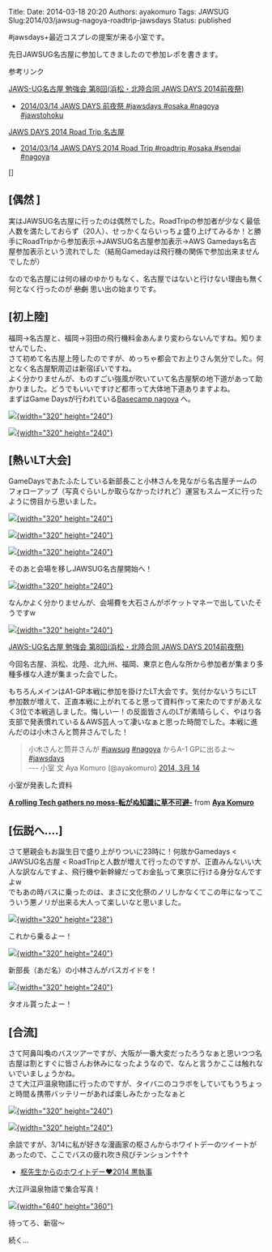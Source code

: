 Title: 
Date: 2014-03-18 20:20
Authors: ayakomuro
Tags:  JAWSUG
Slug:2014/03/jawsug-nagoya-roadtrip-jawsdays
Status: published


\#jawsdays+最近コスプレの提案が来る小室です。

先日JAWSUG名古屋に参加してきましたので参加レポを書きます。

参考リンク

[JAWS-UG名古屋 勉強会 第8回(浜松・北陸合同 JAWS DAYS
2014前夜祭)](http://jawsug-nagoya.doorkeeper.jp/events/8809) 

-   [2014/03/14 JAWS DAYS 前夜祭 \#jawsdays \#osaka \#nagoya
    \#jawstohoku](http://togetter.com/li/641951)

[JAWS DAYS 2014 Road Trip
名古屋](http://jaws-days.doorkeeper.jp/events/8421) 

-   [2014/03/14 JAWS DAYS 2014 Road Trip \#roadtrip \#osaka \#sendai
    \#nagoya](http://togetter.com/li/639994)

[]  

[偶然 ]
------------------------------------

実はJAWSUG名古屋に行ったのは偶然でした。RoadTripの参加者が少なく最低人数を満たしておらず（20人）、せっかくならいっちょ盛り上げてみるか！と勝手にRoadTripから参加表示→JAWSUG名古屋参加表示→AWS
Gamedays名古屋参加表示という流れでした（結局Gamedayは飛行機の関係で参加出来ませんでしたが）

なので名古屋には何の縁のゆかりもなく、名古屋ではないと行けない理由も無く何となく行ったのが ~~悲劇~~
思い出の始まりです。  

[初上陸]
-------------------------------------

福岡-\>名古屋と、福岡→羽田の飛行機料金あんまり変わらないんですね。知りませんでした、  
さて初めて名古屋上陸したのですが、めっちゃ都会でお上りさん気分でした。何となく名古屋駅周辺は新宿ぽいですね。  
よく分かりませんが、ものすごい強風が吹いていて名古屋駅の地下道があって助かりました。どうでもいいですけど都市って大体地下道ありますよね。  
まずはGame Daysが行われている[Basecamp
nagoya](http://basecamp-nagoya.jp/) へ。


[![](http://4.bp.blogspot.com/-zQoOOrRf2ho/UyifWoyL06I/AAAAAAAAaUw/TDzFqK_Ou_s/s1600/IMG_1348.JPG){width="320"
height="240"}](http://4.bp.blogspot.com/-zQoOOrRf2ho/UyifWoyL06I/AAAAAAAAaUw/TDzFqK_Ou_s/s1600/IMG_1348.JPG)

[![](http://4.bp.blogspot.com/-zNxSCQA2uWQ/UyifWoSdpxI/AAAAAAAAaUs/vlY4S1vZLi4/s1600/IMG_1349.JPG){width="320"
height="240"}](http://4.bp.blogspot.com/-zNxSCQA2uWQ/UyifWoSdpxI/AAAAAAAAaUs/vlY4S1vZLi4/s1600/IMG_1349.JPG)

[熱いLT大会]
-----------------------------------------

GameDaysであたふたしている新部長こと小林さんを見ながら名古屋チームのフォローアップ（写真ぐらいしか取らなかったけれど）運営もスムーズに行ったように傍目から思いました。

[![](http://2.bp.blogspot.com/-GT-pznHNb9s/UyifWoX2azI/AAAAAAAAaVA/e1r1oF_TA4k/s1600/IMG_1350.JPG){width="320"
height="240"}](http://2.bp.blogspot.com/-GT-pznHNb9s/UyifWoX2azI/AAAAAAAAaVA/e1r1oF_TA4k/s1600/IMG_1350.JPG)

[![](http://2.bp.blogspot.com/-hEVT9yrl0CE/UyifXn_4nuI/AAAAAAAAaVI/pjgHSOSuoJ0/s1600/IMG_1351.JPG){width="320"
height="240"}](http://2.bp.blogspot.com/-hEVT9yrl0CE/UyifXn_4nuI/AAAAAAAAaVI/pjgHSOSuoJ0/s1600/IMG_1351.JPG)

[![](http://1.bp.blogspot.com/-logFyHULOdU/UyifX5REw_I/AAAAAAAAaVM/Ya71ItB9ipI/s1600/IMG_1352.JPG){width="320"
height="240"}](http://1.bp.blogspot.com/-logFyHULOdU/UyifX5REw_I/AAAAAAAAaVM/Ya71ItB9ipI/s1600/IMG_1352.JPG)

そのあと会場を移しJAWSUG名古屋開始へ！

[![](http://4.bp.blogspot.com/-jrWPvqZsMxA/UyifYPIXk3I/AAAAAAAAaVc/AjYWrCLPPi0/s1600/IMG_1353.JPG){width="320"
height="240"}](http://4.bp.blogspot.com/-jrWPvqZsMxA/UyifYPIXk3I/AAAAAAAAaVc/AjYWrCLPPi0/s1600/IMG_1353.JPG)

なんかよく分かりませんが、会場費を大石さんがポケットマネーで出していたそうですw

[![](http://4.bp.blogspot.com/-hUAf4w5fRXM/UyifY0QcLqI/AAAAAAAAaVU/wq3OzMOZiNw/s1600/IMG_1354.JPG){width="320"
height="240"}](http://4.bp.blogspot.com/-hUAf4w5fRXM/UyifY0QcLqI/AAAAAAAAaVU/wq3OzMOZiNw/s1600/IMG_1354.JPG)

[JAWS-UG名古屋 勉強会 第8回(浜松・北陸合同 JAWS DAYS
2014前夜祭)](http://jawsug-nagoya.doorkeeper.jp/events/8809)



今回名古屋、浜松、北陸、北九州、福岡、東京と色んな所から参加者が集まり多種多様な人達が集まった会でした。





もちろんメインはA1-GP本戦に参加を掛けたLT大会です。気付かないうちにLT参加数が増えて、正直本戦に上がれてると思って資料作って来たのですがあえなく3位で本戦逃しました。悔しいー！の反面皆さんのLTが素晴らしく、やはり各支部で発表慣れている＆AWS芸人って凄いなぁと思った時間でした。本戦に進んだのは小木さんと筒井さんでした！

> 小木さんと筒井さんが
> [\#jawsug](https://twitter.com/search?q=%23jawsug&src=hash)
> [\#nagoya](https://twitter.com/search?q=%23nagoya&src=hash) からA-1
> GPに出るよ〜
> [\#jawsdays](https://twitter.com/search?q=%23jawsdays&src=hash)  
> --- 小室 文 Aya Komuro (@ayakomuro) [2014, 3月
> 14](https://twitter.com/ayakomuro/statuses/444439242505072641)

小室が発表した資料

**[A rolling Tech gathers no
moss-転がぬ知識に草不可避-](https://www.slideshare.net/popowa/a-rolling-tech-gathers-no-moss "A rolling Tech gathers no moss-転がぬ知識に草不可避-")**
from **[Aya Komuro](http://www.slideshare.net/popowa)**

  

[伝説へ\....]
------------------------------------------





さて懇親会もお誕生日で盛り上がりついに23時に！何故かGamedays \<
JAWSUG名古屋 \<
RoadTripと人数が増えて行ったのですが、正直みんないい大人な訳なんですよ、飛行機や新幹線だってお金払って東京に行ける身分なんですよw  
でもあの時バスに乗ったのは、まさに文化祭のノリしかなくてこの年になってこういう悪ノリが出来る大人って楽しいなと思いました。

[![](http://1.bp.blogspot.com/-eJKSQQpSJoQ/UyifaT8jYgI/AAAAAAAAaV8/tS5bdG-12Us/s1600/IMG_1358.JPG){width="320"
height="238"}](http://1.bp.blogspot.com/-eJKSQQpSJoQ/UyifaT8jYgI/AAAAAAAAaV8/tS5bdG-12Us/s1600/IMG_1358.JPG)

これから乗るよー！

[![](http://1.bp.blogspot.com/-QROhKm65xuA/Uyifa9GuoBI/AAAAAAAAaV4/42Lh1GWFNFs/s1600/IMG_1359.JPG){width="320"
height="240"}](http://1.bp.blogspot.com/-QROhKm65xuA/Uyifa9GuoBI/AAAAAAAAaV4/42Lh1GWFNFs/s1600/IMG_1359.JPG)

新部長（あだ名）の小林さんがバスガイドを！

[![](http://2.bp.blogspot.com/-7GZbVehTbO0/Uyin4v6UiuI/AAAAAAAAaWs/vARvzcPFdyQ/s1600/IMG_1361.JPG){width="320"
height="240"}](http://2.bp.blogspot.com/-7GZbVehTbO0/Uyin4v6UiuI/AAAAAAAAaWs/vARvzcPFdyQ/s1600/IMG_1361.JPG)

タオル貰ったよー！


[合流]
-----------------------------------

さて阿鼻叫喚のバスツアーですが、大阪が一番大変だったろうなぁと思いつつ名古屋は割とすぐに皆さんお休みになったようなので、なんと言うかここは触れないでいましょうかね。  
さて大江戸温泉物語に行ったのですが、タイバニのコラボをしていてもうちょっと時間＆携帯バッテリーがあれば楽しみたかったなぁと

[![](http://4.bp.blogspot.com/-ob8cS0IQIVc/Uyin5qMQddI/AAAAAAAAaWw/Z3msSNZDFrk/s1600/IMG_1364.JPG){width="320"
height="240"}](http://4.bp.blogspot.com/-ob8cS0IQIVc/Uyin5qMQddI/AAAAAAAAaWw/Z3msSNZDFrk/s1600/IMG_1364.JPG)

[![](http://4.bp.blogspot.com/-7Qf3dDUxr1s/Uyin5yER9_I/AAAAAAAAaWo/5XMzwD2LNfI/s1600/IMG_1365.JPG){width="320"
height="240"}](http://4.bp.blogspot.com/-7Qf3dDUxr1s/Uyin5yER9_I/AAAAAAAAaWo/5XMzwD2LNfI/s1600/IMG_1365.JPG)

余談ですが、3/14に私が好きな漫画家の枢さんからホワイトデーのツイートがあったので、ここでバスの疲れ吹き飛びテンション↑↑↑

-   [枢先生からのホワイトデー♥2014
    黒執事](http://togetter.com/li/643988)

大江戸温泉物語で集合写真！

[![](http://4.bp.blogspot.com/-72mJacD9rC4/UyipryCsu3I/AAAAAAAAaYY/0FyBtmRTFGo/s1600/RoadTrip3.jpg){width="640"
height="360"}](http://4.bp.blogspot.com/-72mJacD9rC4/UyipryCsu3I/AAAAAAAAaYY/0FyBtmRTFGo/s1600/RoadTrip3.jpg)

待ってろ、新宿〜

続く\...


